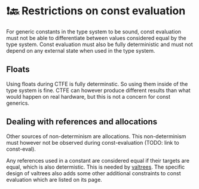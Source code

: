 # ❗🔙 Restrictions on const evaluation

For generic constants in the type system to be sound, const evaluation must
not be able to differentiate between values considered equal by the type system.
Const evaluation must also be fully deterministic and must not depend on any external state
when used in the type system.

## Floats

Using floats during CTFE is fully determinstic. So using
them inside of the type system is fine. CTFE can however
produce different results than what would happen on real hardware,
but this is not a concern for const generics.

## Dealing with references and allocations

Other sources of non-determinism are allocations. This non-determinism
must however not be observed during const-evaluation (TODO: link to const-eval).

Any references used in a constant are considered equal if their targets are equal, which is also determistic.
This is needed by [valtrees](./valtrees.html). The specific design of valtrees also adds some other
additional constraints to const evaluation which are listed on its page.
